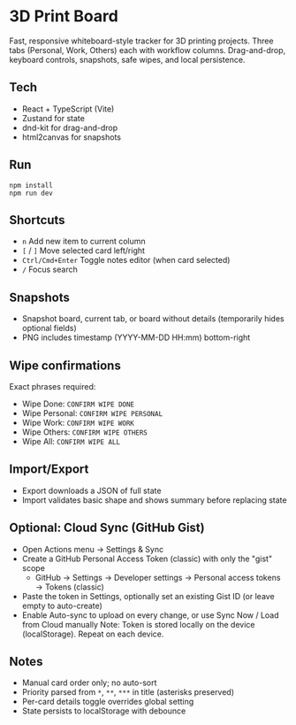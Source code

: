 # 3D Print Board

Fast, responsive whiteboard-style tracker for 3D printing projects. Three tabs (Personal, Work, Others) each with workflow columns. Drag-and-drop, keyboard controls, snapshots, safe wipes, and local persistence.

## Tech
- React + TypeScript (Vite)
- Zustand for state
- dnd-kit for drag-and-drop
- html2canvas for snapshots

## Run
```
npm install
npm run dev
```

## Shortcuts
- `n` Add new item to current column
- `[` / `]` Move selected card left/right
- `Ctrl/Cmd+Enter` Toggle notes editor (when card selected)
- `/` Focus search

## Snapshots
- Snapshot board, current tab, or board without details (temporarily hides optional fields)
- PNG includes timestamp (YYYY-MM-DD HH:mm) bottom-right

## Wipe confirmations
Exact phrases required:
- Wipe Done: `CONFIRM WIPE DONE`
- Wipe Personal: `CONFIRM WIPE PERSONAL`
- Wipe Work: `CONFIRM WIPE WORK`
- Wipe Others: `CONFIRM WIPE OTHERS`
- Wipe All: `CONFIRM WIPE ALL`

## Import/Export
- Export downloads a JSON of full state
- Import validates basic shape and shows summary before replacing state

## Optional: Cloud Sync (GitHub Gist)
- Open Actions menu → Settings & Sync
- Create a GitHub Personal Access Token (classic) with only the "gist" scope
  - GitHub → Settings → Developer settings → Personal access tokens → Tokens (classic)
- Paste the token in Settings, optionally set an existing Gist ID (or leave empty to auto-create)
- Enable Auto-sync to upload on every change, or use Sync Now / Load from Cloud manually
Note: Token is stored locally on the device (localStorage). Repeat on each device.

## Notes
- Manual card order only; no auto-sort
- Priority parsed from `*`, `**`, `***` in title (asterisks preserved)
- Per-card details toggle overrides global setting
- State persists to localStorage with debounce
